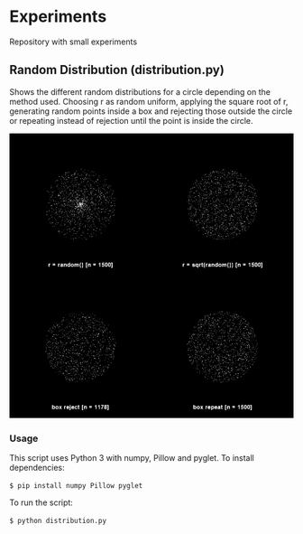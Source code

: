 # Experiments

Repository with small experiments

## Random Distribution (distribution.py)

Shows the different random distributions for a circle depending on the method
used. Choosing r as random uniform, applying the square root of r, generating
random points inside a box and rejecting those outside the circle or repeating
instead of rejection until the point is inside the circle.

![distribution screenshot](docs/dist_screenshot.png)

### Usage

This script uses Python 3 with numpy, Pillow and pyglet. To install
dependencies:

`$ pip install numpy Pillow pyglet`

To run the script:

`$ python distribution.py`

